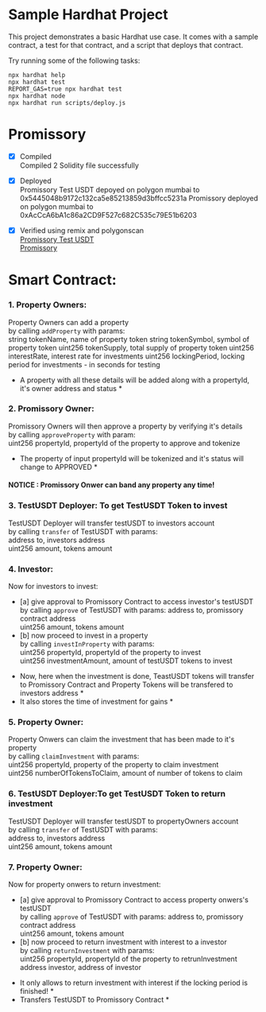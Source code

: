 # Sample Hardhat Project

This project demonstrates a basic Hardhat use case. It comes with a sample contract, a test for that contract, and a script that deploys that contract.

Try running some of the following tasks:

```shell
npx hardhat help
npx hardhat test
REPORT_GAS=true npx hardhat test
npx hardhat node
npx hardhat run scripts/deploy.js
```

# Promissory

- [x] Compiled  
       Compiled 2 Solidity file successfully

- [x] Deployed  
       Promissory Test USDT depoyed on polygon mumbai to 0x5445048b9172c132ca5e85213859d3bffcc5231a
      Promissory deployed on polygon mumbai to 0xAcCcA6bA1c86a2CD9F527c682C535c79E51b6203

- [x] Verified using remix and polygonscan  
       [Promissory Test USDT](https://mumbai.polygonscan.com/address/0x5445048b9172c132ca5e85213859d3bffcc5231a#writeContract)  
       [Promissory](https://mumbai.polygonscan.com/address/0xaccca6ba1c86a2cd9f527c682c535c79e51b6203#writeContract)

# Smart Contract:

### 1. Property Owners:

Property Owners can add a property  
 by calling `addProperty` with params:  
string tokenName, name of property token
string tokenSymbol, symbol of property token
uint256 tokenSupply, total supply of property token
uint256 interestRate, interest rate for investments
uint256 lockingPeriod, locking period for investments - in seconds for testing

- A property with all these details will be added along with a propertyId, it's owner address and status \*

### 2. Promissory Owner:

Promissory Owners will then approve a property by verifying it's details  
 by calling `approveProperty` with param:  
uint256 propertyId, propertyId of the property to approve and tokenize

- The property of input propertyId will be tokenized and it's status will change to APPROVED \*

#### NOTICE : Promissory Onwer can band any property any time!

### 3. TestUSDT Deployer: To get TestUSDT Token to invest

TestUSDT Deployer will transfer testUSDT to investors account  
 by calling `transfer` of TestUSDT with params:  
address to, investors address  
uint256 amount, tokens amount

### 4. Investor:

Now for investors to invest:

- [a] give approval to Promissory Contract to access investor's testUSDT  
   by calling `approve` of TestUSDT with params:
  address to, promissory contract address  
  uint256 amount, tokens amount
- [b] now proceed to invest in a property  
   by calling `investInProperty` with params:  
  uint256 propertyId, propertyId of the property to invest  
  uint256 investmentAmount, amount of testUSDT tokens to invest

* Now, here when the investment is done, TeastUSDT tokens will transfer to Promissory Contract and Property Tokens will be transfered to investors address \*
* It also stores the time of investment for gains \*

### 5. Property Owner:

Property Onwers can claim the investment that has been made to it's property  
 by calling `claimInvestment` with params:  
uint256 propertyId, property of the property to claim investment  
uint256 numberOfTokensToClaim, amount of number of tokens to claim

### 6. TestUSDT Deployer:To get TestUSDT Token to return investment

TestUSDT Deployer will transfer testUSDT to propertyOwners account  
 by calling `transfer` of TestUSDT with params:  
address to, investors address  
uint256 amount, tokens amount

### 7. Property Owner:

Now for property onwers to return investment:

- [a] give approval to Promissory Contract to access property onwers's testUSDT  
   by calling `approve` of TestUSDT with params:
  address to, promissory contract address  
  uint256 amount, tokens amount
- [b] now proceed to return investment with interest to a investor  
   by calling `returnInvestment` with params:  
  uint256 propertyId, propertyId of the property to retrunInvestment  
  address investor, address of investor

* It only allows to return investment with interest if the locking period is finished! \*
* Transfers TestUSDT to Promissory Contract \*
